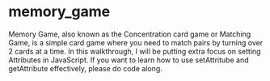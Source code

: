 # memory_game
Memory Game, also known as the Concentration card game or Matching Game, is a simple card game where you need to match pairs by turning over 2 cards at a time. 
In this walkthrough, I will be putting extra focus on setting Attributes in JavaScript. If you want to learn how to use setAttritube and getAttribute effectively, please do code along.
